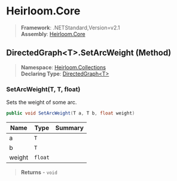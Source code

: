 # Heirloom.Core

> **Framework**: .NETStandard,Version=v2.1  
> **Assembly**: [Heirloom.Core][0]

## DirectedGraph\<T>.SetArcWeight (Method)

> **Namespace**: [Heirloom.Collections][0]  
> **Declaring Type**: [DirectedGraph\<T>][1]

### SetArcWeight(T, T, float)

Sets the weight of some arc.

```cs
public void SetArcWeight(T a, T b, float weight)
```

| Name   | Type    | Summary |
|--------|---------|---------|
| a      | `T`     |         |
| b      | `T`     |         |
| weight | `float` |         |

> **Returns** - `void`

[0]: ../../../Heirloom.Core.md
[1]: ../DirectedGraph[T].md
